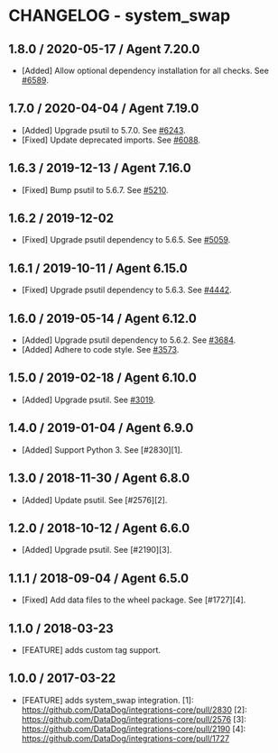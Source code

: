 # CHANGELOG - system_swap

## 1.8.0 / 2020-05-17 / Agent 7.20.0

* [Added] Allow optional dependency installation for all checks. See [#6589](https://github.com/DataDog/integrations-core/pull/6589).

## 1.7.0 / 2020-04-04 / Agent 7.19.0

* [Added] Upgrade psutil to 5.7.0. See [#6243](https://github.com/DataDog/integrations-core/pull/6243).
* [Fixed] Update deprecated imports. See [#6088](https://github.com/DataDog/integrations-core/pull/6088).

## 1.6.3 / 2019-12-13 / Agent 7.16.0

* [Fixed] Bump psutil to 5.6.7. See [#5210](https://github.com/DataDog/integrations-core/pull/5210).

## 1.6.2 / 2019-12-02

* [Fixed] Upgrade psutil dependency to 5.6.5. See [#5059](https://github.com/DataDog/integrations-core/pull/5059).

## 1.6.1 / 2019-10-11 / Agent 6.15.0

* [Fixed] Upgrade psutil dependency to 5.6.3. See [#4442](https://github.com/DataDog/integrations-core/pull/4442).

## 1.6.0 / 2019-05-14 / Agent 6.12.0

* [Added] Upgrade psutil dependency to 5.6.2. See [#3684](https://github.com/DataDog/integrations-core/pull/3684).
* [Added] Adhere to code style. See [#3573](https://github.com/DataDog/integrations-core/pull/3573).

## 1.5.0 / 2019-02-18 / Agent 6.10.0

* [Added] Upgrade psutil. See [#3019](https://github.com/DataDog/integrations-core/pull/3019).

## 1.4.0 / 2019-01-04 / Agent 6.9.0

* [Added] Support Python 3. See [#2830][1].

## 1.3.0 / 2018-11-30 / Agent 6.8.0

* [Added] Update psutil. See [#2576][2].

## 1.2.0 / 2018-10-12 / Agent 6.6.0

* [Added] Upgrade psutil. See [#2190][3].

## 1.1.1 / 2018-09-04 / Agent 6.5.0

* [Fixed] Add data files to the wheel package. See [#1727][4].

## 1.1.0 / 2018-03-23

* [FEATURE] adds custom tag support.

## 1.0.0 / 2017-03-22

* [FEATURE] adds system_swap integration.
[1]: https://github.com/DataDog/integrations-core/pull/2830
[2]: https://github.com/DataDog/integrations-core/pull/2576
[3]: https://github.com/DataDog/integrations-core/pull/2190
[4]: https://github.com/DataDog/integrations-core/pull/1727
